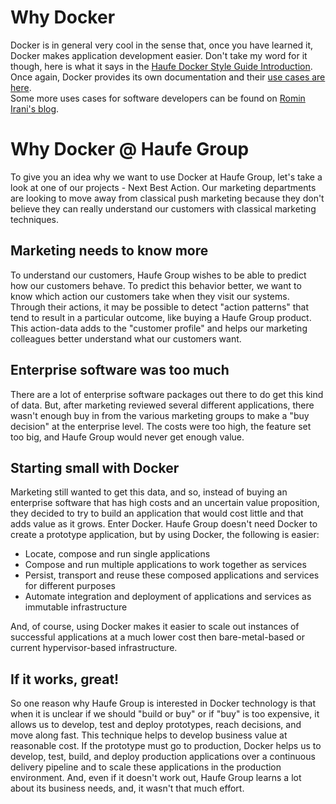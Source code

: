 # Why Docker

Docker is in general very cool in the sense that, once you have learned it, Docker makes application development easier. Don't take my word for it though, here is what it says in the [Haufe Docker Style Guide Introduction](/StyleGuideHome.md). Once again, Docker provides its own documentation and their [use cases are here](https://www.docker.com/use-cases).  
Some more uses cases for software developers can be found on [Romin Irani's blog](https://rominirani.com/docker-use-cases-ca12afba75b0#.1112htwem).

# Why Docker @ Haufe Group

To give you an idea why we want to use Docker at Haufe Group, let's take a look at one of our projects - Next Best Action. Our marketing departments are looking to move away from classical push marketing because they don't believe they can really understand our customers with classical marketing techniques.

## Marketing needs to know more

To understand our customers, Haufe Group wishes to be able to predict how our customers behave. To predict this behavior better, we want to know which action our customers take when they visit our systems. Through their actions, it may be possible to detect "action patterns" that tend to result in a particular outcome, like buying a Haufe Group product. This action-data adds to the "customer profile" and helps our marketing colleagues better understand what our customers want.

## Enterprise software was too much

There are a lot of enterprise software packages out there to do get this kind of data. But, after marketing reviewed several different applications, there wasn't enough buy in from the various marketing groups to make a "buy decision" at the enterprise level. The costs were too high, the feature set too big, and Haufe Group would never get enough value.

## Starting small with Docker

Marketing still wanted to get this data, and so, instead of buying an enterprise software that has high costs and an uncertain value proposition, they decided to try to build an application that would cost little and that adds value as it grows. Enter Docker. Haufe Group doesn't need Docker to create a prototype application, but by using Docker, the following is easier:

* Locate, compose and run single applications
* Compose and run multiple applications to work together as services
* Persist, transport and reuse these composed applications and services for different purposes
* Automate integration and deployment of applications and services as immutable infrastructure

And, of course, using Docker makes it easier to scale out instances of successful applications at a much lower cost then bare-metal-based or current hypervisor-based infrastructure.

## If it works, great!

So one reason why Haufe Group is interested in Docker technology is that when it is unclear if we should "build or buy" or if "buy" is too expensive, it allows us to develop, test and deploy prototypes,  reach decisions, and move along fast. This technique helps to develop business value at reasonable cost. If the prototype must go to production, Docker helps us to develop, test, build, and deploy production applications over a continuous delivery pipeline and to scale these applications in the production environment. And, even if it doesn't work out, Haufe Group learns a lot about its business needs, and,  it wasn't that much effort.

